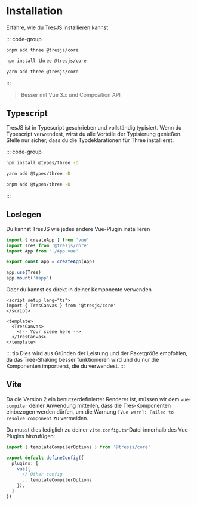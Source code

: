 # Installation

Erfahre, wie du TresJS installieren kannst

::: code-group

```bash [pnpm]
pnpm add three @tresjs/core
```

```bash [npm]
npm install three @tresjs/core
```

```bash [yarn]
yarn add three @tresjs/core
```

:::

> Besser mit Vue 3.x und Composition API

## Typescript

TresJS ist in Typescript geschrieben und vollständig typisiert. Wenn du Typescript verwendest, wirst du alle Vorteile der Typisierung genießen. Stelle nur sicher, dass du die Typdeklarationen für Three installierst.


::: code-group

```bash [npm]
npm install @types/three -D
```

```bash [yarn]
yarn add @types/three -D
```

```bash [pnpm]
pnpm add @types/three -D
```

:::

## Loslegen

Du kannst TresJS wie jedes andere Vue-Plugin installieren


```ts
import { createApp } from 'vue'
import Tres from '@tresjs/core'
import App from './App.vue'

export const app = createApp(App)

app.use(Tres)
app.mount('#app')
```

Oder du kannst es direkt in deiner Komponente verwenden

```vue
<script setup lang="ts">
import { TresCanvas } from '@tresjs/core'
</script>

<template>
  <TresCanvas>
    <!-- Your scene here -->
  </TresCanvas>
</template>
```

::: tip
Dies wird aus Gründen der Leistung und der Paketgröße empfohlen, da das Tree-Shaking besser funktionieren wird und du nur die Komponenten importierst, die du verwendest.
:::


## Vite

Da die Version 2 ein benutzerdefinierter Renderer ist, müssen wir dem `vue-compiler` deiner Anwendung mitteilen, dass die Tres-Komponenten einbezogen werden dürfen, um die Warnung `[Vue warn]: Failed to resolve component` zu vermeiden.

Du musst dies lediglich zu deiner `vite.config.ts`-Datei innerhalb des Vue-Plugins hinzufügen:





```ts
import { templateCompilerOptions } from '@tresjs/core'

export default defineConfig({
  plugins: [
    vue({
      // Other config
      ...templateCompilerOptions
    }),
  ]
})
```